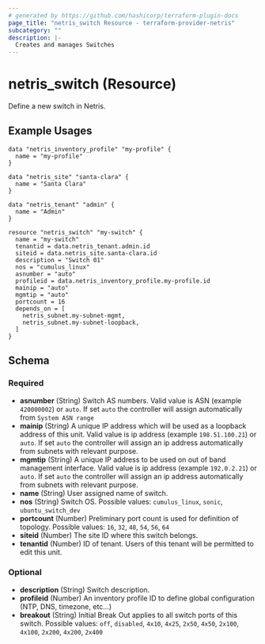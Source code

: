 ```yaml
---
# generated by https://github.com/hashicorp/terraform-plugin-docs
page_title: "netris_switch Resource - terraform-provider-netris"
subcategory: ""
description: |-
  Creates and manages Switches
---
```


# netris_switch (Resource)

Define a new switch in Netris.

## Example Usages

```hcl
data "netris_inventory_profile" "my-profile" {
  name = "my-profile"
}

data "netris_site" "santa-clara" {
  name = "Santa Clara"
}

data "netris_tenant" "admin" {
  name = "Admin"
}

resource "netris_switch" "my-switch" {
  name = "my-switch"
  tenantid = data.netris_tenant.admin.id
  siteid = data.netris_site.santa-clara.id
  description = "Switch 01"
  nos = "cumulus_linux"
  asnumber = "auto"
  profileid = data.netris_inventory_profile.my-profile.id
  mainip = "auto"
  mgmtip = "auto"
  portcount = 16
  depends_on = [
    netris_subnet.my-subnet-mgmt,
    netris_subnet.my-subnet-loopback,
  ]
}
```


<!-- schema generated by tfplugindocs -->
## Schema

### Required

- **asnumber** (String) Switch AS numbers. Valid value is ASN (example `420000002`) or `auto`. If set `auto` the controller will assign automatically from `System ASN range`
- **mainip** (String) A unique IP address which will be used as a loopback address of this unit. Valid value is ip address (example `198.51.100.21`) or `auto`. If set `auto` the controller will assign an ip address automatically from subnets with relevant purpose.
- **mgmtip** (String) A unique IP address to be used on out of band management interface. Valid value is ip address (example `192.0.2.21`) or `auto`. If set `auto` the controller will assign an ip address automatically from subnets with relevant purpose.
- **name** (String) User assigned name of switch.
- **nos** (String) Switch OS. Possible values: `cumulus_linux`, `sonic`, `ubuntu_switch_dev`
- **portcount** (Number) Preliminary port count is used for definition of topology. Possible values: `16`, `32`, `48`, `54`, `56`, `64` 
- **siteid** (Number) The site ID where this switch belongs.
- **tenantid** (Number) ID of tenant. Users of this tenant will be permitted to edit this unit.

### Optional

- **description** (String) Switch description.
- **profileid** (Number) An inventory profile ID to define global configuration (NTP, DNS, timezone, etc...)
- **breakout** (String) Initial Break Out applies to all switch ports of this switch. Possible values: `off`, `disabled`, `4x10`, `4x25`, `2x50`, `4x50`, `2x100`, `4x100`, `2x200`, `4x200`, `2x400`

